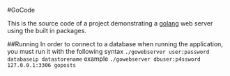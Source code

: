 #GoCode

This is the source code of a project demonstrating a [golang](https://golang.org) web server using the built in packages.

##Running
In order to connect to a database when running the application, you must run it with the following syntax
`./gowebserver user:password databaseip datastorename`
example
`./gowebserver dbuser:p4ssword 127.0.0.1:3306 goposts`
